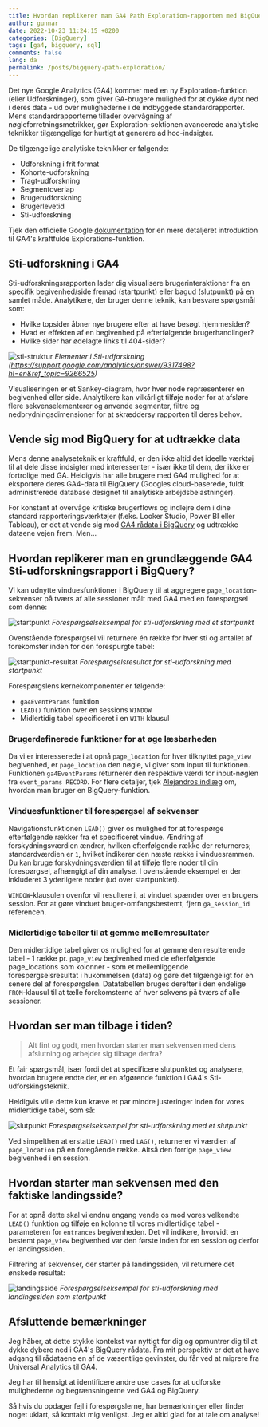 ```yaml
---
title: Hvordan replikerer man GA4 Path Exploration-rapporten med BigQuery SQL?
author: gunnar
date: 2022-10-23 11:24:15 +0200
categories: [BigQuery]
tags: [ga4, bigquery, sql]
comments: false
lang: da
permalink: /posts/bigquery-path-exploration/
---
```


Det nye Google Analytics (GA4) kommer med en ny Exploration-funktion (eller Udforskninger), som giver GA-brugere mulighed for at dykke dybt ned i deres data - ud over mulighederne i de indbyggede standardrapporter. Mens standardrapporterne tillader overvågning af nøgleforretningsmetrikker, gør Exploration-sektionen avancerede analytiske teknikker tilgængelige for hurtigt at generere ad hoc-indsigter.

De tilgængelige analytiske teknikker er følgende:

- Udforskning i frit format
- Kohorte-udforskning
- Tragt-udforskning
- Segmentoverlap
- Brugerudforskning
- Brugerlevetid
- Sti-udforskning

Tjek den officielle Google [dokumentation](https://support.google.com/analytics/answer/7579450?hl=da) for en mere detaljeret introduktion til GA4's kraftfulde Explorations-funktion.

## Sti-udforskning i GA4

Sti-udforskningsrapporten lader dig visualisere brugerinteraktioner fra en specifik begivenhed/side fremad (startpunkt) eller bagud (slutpunkt) på en samlet måde. Analytikere, der bruger denne teknik, kan besvare spørgsmål som:

- Hvilke topsider åbner nye brugere efter at have besøgt hjemmesiden?
- Hvad er effekten af en begivenhed på efterfølgende brugerhandlinger?
- Hvilke sider har ødelagte links til 404-sider?

![sti-struktur](/assets/img/path-exploration/path-structure.png)
_Elementer i Sti-udforskning (https://support.google.com/analytics/answer/9317498?hl=en&ref_topic=9266525)_

Visualiseringen er et Sankey-diagram, hvor hver node repræsenterer en begivenhed eller side. Analytikere kan vilkårligt tilføje noder for at afsløre flere sekvenselementerer og anvende segmenter, filtre og nedbrydningsdimensioner for at skræddersy rapporten til deres behov.

## Vende sig mod BigQuery for at udtrække data

Mens denne analyseteknik er kraftfuld, er den ikke altid det ideelle værktøj til at dele disse indsigter med interessenter - især ikke til dem, der ikke er fortrolige med GA. Heldigvis har alle brugere med GA4 mulighed for at eksportere deres GA4-data til BigQuery (Googles cloud-baserede, fuldt administrerede database designet til analytiske arbejdsbelastninger).

For konstant at overvåge kritiske brugerflows og indlejre dem i dine standard rapporteringsværktøjer (f.eks. Looker Studio, Power BI eller Tableau), er det at vende sig mod [GA4 rådata i BigQuery](https://support.google.com/analytics/answer/9358801?hl=en) og udtrække dataene vejen frem. Men...

## Hvordan replikerer man en grundlæggende GA4 Sti-udforskningsrapport i BigQuery?

Vi kan udnytte vinduesfunktioner i BigQuery til at aggregere `page_location`-sekvenser på tværs af alle sessioner målt med GA4 med en forespørgsel som denne:

![startpunkt](/assets/img/path-exploration/starting-point.png)
_Forespørgselseksempel for sti-udforskning med et startpunkt_

Ovenstående forespørgsel vil returnere én række for hver sti og antallet af forekomster inden for den forespurgte tabel:

![startpunkt-resultat](/assets/img/path-exploration/starting-point-result.png)
_Forespørgselsresultat for sti-udforskning med startpunkt_

Forespørgslens kernekomponenter er følgende:

- `ga4EventParams` funktion
- `LEAD()` funktion over en sessions `WINDOW`
- Midlertidig tabel specificeret i en `WITH` klausul

### Brugerdefinerede funktioner for at øge læsbarheden

Da vi er interesserede i at opnå `page_location` for hver tilknyttet `page_view` begivenhed, er `page_location` den nøgle, vi giver som input til funktionen. Funktionen `ga4EventParams` returnerer den respektive værdi for input-nøglen fra `event_params RECORD`. For flere detaljer, tjek [Alejandros indlæg](https://zielinsky.alejand.ro/) om, hvordan man bruger en BigQuery-funktion.

### Vinduesfunktioner til forespørgsel af sekvenser

Navigationsfunktionen `LEAD()` giver os mulighed for at forespørge efterfølgende rækker fra et specificeret vindue. Ændring af forskydningsværdien ændrer, hvilken efterfølgende række der returneres; standardværdien er `1`, hvilket indikerer den næste række i vinduesrammen. Du kan bruge forskydningsværdien til at tilføje flere noder til din forespørgsel, afhængigt af din analyse. I ovenstående eksempel er der inkluderet 3 yderligere noder (ud over startpunktet).

`WINDOW`-klausulen ovenfor vil resultere i, at vinduet spænder over en brugers session. For at gøre vinduet bruger-omfangsbestemt, fjern `ga_session_id` referencen.

### Midlertidige tabeller til at gemme mellemresultater

Den midlertidige tabel giver os mulighed for at gemme den resulterende tabel - 1 række pr. `page_view` begivenhed med de efterfølgende page_locations som kolonner - som et mellemliggende forespørgselsresultat i hukommelsen (data) og gøre det tilgængeligt for en senere del af forespørgslen. Datatabellen bruges derefter i den endelige `FROM`-klausul til at tælle forekomsterne af hver sekvens på tværs af alle sessioner.

## Hvordan ser man tilbage i tiden?

> Alt fint og godt, men hvordan starter man sekvensen med dens afslutning og arbejder sig tilbage derfra?

Et fair spørgsmål, især fordi det at specificere slutpunktet og analysere, hvordan brugere endte der, er en afgørende funktion i GA4's Sti-udforskingsteknik.

Heldigvis ville dette kun kræve et par mindre justeringer inden for vores midlertidige tabel, som så:

![slutpunkt](/assets/img/path-exploration/ending-point.png)
_Forespørgselseksempel for sti-udforskning med et slutpunkt_

Ved simpelthen at erstatte `LEAD()` med `LAG()`, returnerer vi værdien af `page_location` på en foregående række. Altså den forrige `page_view` begivenhed i en session.

## Hvordan starter man sekvensen med den faktiske landingsside?

For at opnå dette skal vi endnu engang vende os mod vores velkendte `LEAD()` funktion og tilføje en kolonne til vores midlertidige tabel - parameteren for `entrances` begivenheden. Det vil indikere, hvorvidt en bestemt `page_view` begivenhed var den første inden for en session og derfor er landingssiden.

Filtrering af sekvenser, der starter på landingssiden, vil returnere det ønskede resultat:

![landingsside](/assets/img/path-exploration/landing-page.png)
_Forespørgselseksempel for sti-udforskning med landingssiden som startpunkt_

## Afsluttende bemærkninger

Jeg håber, at dette stykke kontekst var nyttigt for dig og opmuntrer dig til at dykke dybere ned i GA4's BigQuery rådata. Fra mit perspektiv er det at have adgang til rådataene en af de væsentlige gevinster, du får ved at migrere fra Universal Analytics til GA4.

Jeg har til hensigt at identificere andre use cases for at udforske mulighederne og begrænsningerne ved GA4 og BigQuery.

Så hvis du opdager fejl i forespørgslerne, har bemærkninger eller finder noget uklart, så kontakt mig venligst. Jeg er altid glad for at tale om analyse!